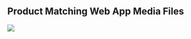 <p align="center" > 
  <h2> Product Matching Web App Media Files </h2>
  <img src="https://github.com/harsh-miv/Product-Matching-Web-App-Media-FIles/blob/main/productmatching-screen%20share%20higher%20quality.gif" />
</p>
